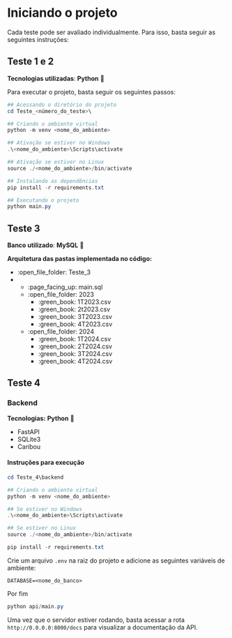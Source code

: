 # Iniciando o projeto

Cada teste pode ser avaliado individualmente. Para isso, basta seguir as seguintes instruções:

## Teste 1 e 2

**Tecnologias utilizadas**: **Python** :snake:

Para executar o projeto, basta seguir os seguintes passos:
```powershell
## Acessando o diretório do projeto
cd Teste_<número_do_teste>\

## Criando o ambiente virtual
python -m venv <nome_do_ambiente>

## Ativação se estiver no Windows
.\<nome_do_ambiente>\Scripts\activate

## Ativação se estiver no Linux
source ./<nome_do_ambiente>/bin/activate

## Instalando as dependências
pip install -r requirements.txt

## Executando o projeto
python main.py
```

## Teste 3
**Banco utilizado**: **MySQL** :dolphin:

**Arquitetura das pastas implementada no código:**

<ul>
    <li>:open_file_folder: Teste_3</li>
    <li>
    <ul>
        <li>:page_facing_up: main.sql</li>
        <li>:open_file_folder: 2023
        <ul>
            <li>:green_book: 1T2023.csv</li>
            <li>:green_book: 2t2023.csv</li>
            <li>:green_book: 3T2023.csv</li>
            <li>:green_book: 4T2023.csv</li>
        </ul>
    </li>
    <li>:open_file_folder: 2024
        <ul>
            <li>:green_book: 1T2024.csv</li>
            <li>:green_book: 2T2024.csv</li>
            <li>:green_book: 3T2024.csv</li>
            <li>:green_book: 4T2024.csv</li>
        </ul>
    </li>
    </ul>
    </li>
</ul>

## Teste 4

### Backend
**Tecnologias:** **Python** :snake:
* FastAPI
* SQLite3
* Caribou

#### Instruções para execução

```powershell
cd Teste_4\backend

## Criando o ambiente virtual
python -m venv <nome_do_ambiente>

## Se estiver no Windows
.\<nome_do_ambiente>\Scripts\activate

## Se estiver no Linux
source ./<nome_do_ambiente>/bin/activate

pip install -r requirements.txt
```

Crie um arquivo `.env` na raiz do projeto e adicione as seguintes variáveis de ambiente:
```env
DATABASE=<nome_do_banco>
```

Por fim
```powershell
python api/main.py
```

Uma vez que o servidor estiver rodando, basta acessar a rota `http://0.0.0.0:8000/docs` para visualizar a documentação da API.